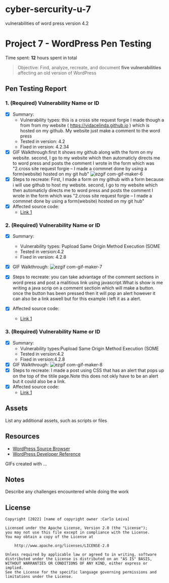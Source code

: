 # cyber-sercurity-u-7
vulnerabilities of word press version 4.2

# Project 7 - WordPress Pen Testing

Time spent: **12** hours spent in total

> Objective: Find, analyze, recreate, and document **five vulnerabilities** affecting an old version of WordPress

## Pen Testing Report

### 1. (Required) Vulnerability Name or ID

- [x] Summary: 
  - Vulnerability types: this is a cross site request forgie I made though a from from my website ( https://vidacelinda.github.io ) which is hosted on my github. My website just make a comment to the word press 
  - Tested in version: 4.2
  - Fixed in version: 4.2.34
- [x] GIF Walkthrough:first It shows my github along with the form on my website. second, I go to my website which then automaticly directs me to word press and posts the comment I wrote in the form which was "2.cross site request forgie – I made a commnet done by using a form(website) hosted on my git hub"
  ![ezgif com-gif-maker-6](https://user-images.githubusercontent.com/87499194/200404554-852fd2bf-b57a-4d03-b239-213c43d2d564.gif)
- [x] Steps to recreate: First, I made a form on my github with a form because i will use github to host my website. second, I go to my website which then automaticly directs me to word press and posts the comment I wrote in the form which was "2.cross site request forgie – I made a commnet done by using a form(website) hosted on my git hub"
- [x] Affected source code: 
  - [Link 1](https://wordpress.org/news/2022/10/wordpress-6-0-3-security-release/)

### 2. (Required) Vulnerability Name or ID

- [x] Summary: 
  - Vulnerability types: Pupload Same Origin Method Execution (SOME
  - Tested in version:4.2
  - Fixed in version: 4.2.8
- [x] GIF Walkthrough: ![ezgif com-gif-maker-7](https://user-images.githubusercontent.com/87499194/200424551-5a4f288b-0fee-432c-8a20-10bf1bc71511.gif)

- [x] Steps to recreate: you can take advantage of the comment sections in word press and post a malitious link using javascript.What is show is me writing a java scrip on a comment sectioin which will make a button. once the button has been pressed then it will pop an alert however it can also be a link aswell but for this example i left it as a alert.
- [x] Affected source code:
  - [Link 1](https://wordpress.org/news/2016/05/wordpress-4-5-2/)

### 3. (Required) Vulnerability Name or ID

- [x] Summary: 
  - Vulnerability types:Pupload Same Origin Method Execution (SOME
  - Tested in version:4.2
  - Fixed in version:4.2.8
- [x] GIF Walkthrough: ![ezgif com-gif-maker-8](https://user-images.githubusercontent.com/87499194/200427815-9d19a29c-e522-4465-89d7-3abe026c30d5.gif)
- [x] Steps to recreate: I made a post using CSS that has an alert that pops up on the top of the titile page.Note this does not okly have to be an alert but it could also be a link.
- [x] Affected source code:
  - [Link 1](https://core.trac.wordpress.org/browser/tags/version/src/source_file.php)

## Assets

List any additional assets, such as scripts or files

## Resources

- [WordPress Source Browser](https://core.trac.wordpress.org/browser/)
- [WordPress Developer Reference](https://developer.wordpress.org/reference/)

GIFs created with  ...
<!-- Recommended GIF Tools:
[Kap](https://getkap.co/) for macOS
[ScreenToGif](https://www.screentogif.com/) for Windows
[peek](https://github.com/phw/peek) for Linux. -->

## Notes

Describe any challenges encountered while doing the work

## License

    Copyright [2022] [name of copyright owner :Carlo Leiva]

    Licensed under the Apache License, Version 2.0 (the "License");
    you may not use this file except in compliance with the License.
    You may obtain a copy of the License at

        http://www.apache.org/licenses/LICENSE-2.0

    Unless required by applicable law or agreed to in writing, software
    distributed under the License is distributed on an "AS IS" BASIS,
    WITHOUT WARRANTIES OR CONDITIONS OF ANY KIND, either express or implied.
    See the License for the specific language governing permissions and
    limitations under the License.
